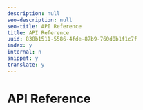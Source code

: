```yaml
---
description: null
seo-description: null
seo-title: API Reference
title: API Reference
uuid: 838b1511-5586-4fde-87b9-760d0b1f1c7f
index: y
internal: n
snippet: y
translate: y
---
```


# API Reference

